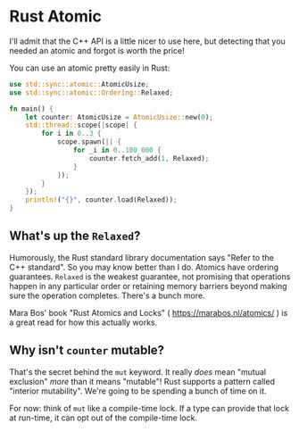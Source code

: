 # Rust Atomic

I'll admit that the C++ API is a little nicer to use here, but detecting that you needed an atomic and forgot is worth the price!

You can use an atomic pretty easily in Rust:

```rust
use std::sync::atomic::AtomicUsize;
use std::sync::atomic::Ordering::Relaxed;

fn main() {
    let counter: AtomicUsize = AtomicUsize::new(0);
    std::thread::scope(|scope| {
        for i in 0..3 {
            scope.spawn(|| {
                for _i in 0..100_000 {
                    counter.fetch_add(1, Relaxed);
                }
            });
        }
    });
    println!("{}", counter.load(Relaxed));
}
```

## What's up the `Relaxed`?

Humorously, the Rust standard library documentation says "Refer to the C++ standard". So you may know better than I do. Atomics have ordering guarantees. `Relaxed` is the weakest guarantee, not promising that operations happen in any particular order or retaining memory barriers beyond making sure the operation completes. There's a bunch more. 

Mara Bos' book "Rust Atomics and Locks" ( https://marabos.nl/atomics/ ) is a great read for how this actually works.

## Why isn't `counter` mutable?

That's the secret behind the `mut` keyword. It really *does* mean "mutual exclusion" *more* than it means "mutable"! Rust supports a pattern called "interior mutability". We're going to be spending a bunch of time on it.

For now: think of `mut` like a compile-time lock. If a type can provide that lock at run-time, it can opt out of the compile-time lock.